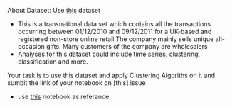 About Dataset:
Use [this](https://www.kaggle.com/carrie1/ecommerce-data) dataset 
- This is a transnational data set which contains all the transactions occurring between 01/12/2010 and 09/12/2011 for a UK-based and registered non-store online retail.The company mainly sells unique all-occasion gifts. Many customers of the company are wholesalers 
- Analyses for this dataset could include time series, clustering, classification and more.

Your task is to use this dataset and apply Clustering Algoriths on it and sumbit the link of your notebook on [this] issue

- use [this](https://www.kaggle.com/fabiendaniel/customer-segmentation) notebook as referance.
